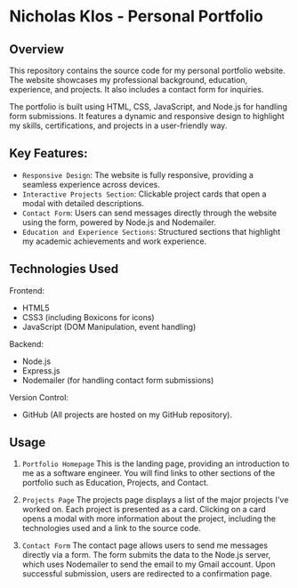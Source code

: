 # Nicholas Klos - Personal Portfolio

## Overview
This repository contains the source code for my personal portfolio website. The website showcases my professional background, education, experience, and projects. It also includes a contact form for inquiries.

The portfolio is built using HTML, CSS, JavaScript, and Node.js for handling form submissions. It features a dynamic and responsive design to highlight my skills, certifications, and projects in a user-friendly way.

## Key Features:
- `Responsive Design`: The website is fully responsive, providing a seamless experience across devices.
- `Interactive Projects Section`: Clickable project cards that open a modal with detailed descriptions.
- `Contact Form`: Users can send messages directly through the website using the form, powered by Node.js and Nodemailer.
- `Education and Experience Sections`: Structured sections that highlight my academic achievements and work experience.

## Technologies Used

Frontend: 
- HTML5
- CSS3 (including Boxicons for icons)
- JavaScript (DOM Manipulation, event handling)

Backend:
- Node.js
- Express.js
- Nodemailer (for handling contact form submissions)

Version Control:
- GitHub (All projects are hosted on my GitHub repository).


## Usage
1. `Portfolio Homepage`
This is the landing page, providing an introduction to me as a software engineer. You will find links to other sections of the portfolio such as Education, Projects, and Contact.

2. `Projects Page`
The projects page displays a list of the major projects I've worked on. Each project is presented as a card. Clicking on a card opens a modal with more information about the project, including the technologies used and a link to the source code.

3. `Contact Form`
The contact page allows users to send me messages directly via a form. The form submits the data to the Node.js server, which uses Nodemailer to send the email to my Gmail account. Upon successful submission, users are redirected to a confirmation page.
